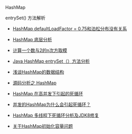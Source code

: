 HashMap


entrySet() 方法解析

- [HashMap defaultLoadFactor = 0.75和泊松分布没有关系](https://blog.csdn.net/reliveIT/article/details/82960063)
- [HashMap 底层分析](https://github.com/summaryNZH/Java/blob/master/baseinfo/collection/HashMap.md)
- [计算一个数与2的n次方取模](https://www.jianshu.com/p/e910ff6a5579)

- [Java HashMap entrySet（）方法分析](https://zhuanlan.zhihu.com/p/25108871)
- [浅谈HashMap的数据结构](https://www.jianshu.com/p/56296c51b309)
- [源码分析之 HashMap](https://juejin.im/post/58f2f47061ff4b0058f4b7cc)

- [HashMap 在高并发下引起的死循环](https://www.jianshu.com/p/619a8efcf589)
- [并发的HashMap为什么会引起死循环？](https://blog.csdn.net/zhuqiuhui/article/details/51849692)
- [HashMap 多线程下死循环分析及JDK8修复](https://my.oschina.net/alexqdjay/blog/1377268)

- [关于HashMap初始化容量问题](https://blog.csdn.net/qq_34569497/article/details/79665327)

